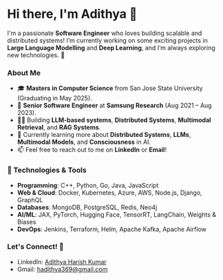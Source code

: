 
<!--
**hadithya369/hadithya369** is a ✨ _special_ ✨ repository because its `README.md` (this file) appears on your GitHub profile.

Here are some ideas to get you started:

- 🔭 I’m currently working on ...
- 🌱 I’m currently learning ...
- 👯 I’m looking to collaborate on ...
- 🤔 I’m looking for help with ...
- 💬 Ask me about ...
- 📫 How to reach me: ...
- 😄 Pronouns: ...
- ⚡ Fun fact: ...
-->

# Hi there, I'm Adithya 👋

I'm a passionate **Software Engineer** who loves building scalable and distributed systems! I’m currently working on some exciting projects in **Large Language Modelling** and **Deep Learning**, and I’m always exploring new technologies. 🌟

### About Me
- 🎓 **Masters in Computer Science** from San Jose State University (Graduating in May 2025).
- 💼 **Senior Software Engineer** at **Samsung Research** (Aug 2021 – Aug 2023).
- 🧑‍💻 Building **LLM-based systems**, **Distributed Systems**, **Multimodal Retrieval**, and **RAG Systems**.
- 🌱 Currently learning more about **Distributed Systems**, **LLMs**, **Multimodal Models**, and **Consciousness** in AI.
- 📫 Feel free to reach out to me on **LinkedIn** or **Email**!

### 🧰 Technologies & Tools
- **Programming**: C++, Python, Go, Java, JavaScript
- **Web & Cloud**: Docker, Kubernetes, Azure, AWS, Node.js, Django, GraphQL
- **Databases**: MongoDB, PostgreSQL, Redis, Neo4j
- **AI/ML**: JAX, PyTorch, Hugging Face, TensorRT, LangChain, Weights & Biases
- **DevOps**: Jenkins, Terraform, Helm, Apache Kafka, Apache Airflow

### Let's Connect! 🚀
- LinkedIn: [Adithya Harish Kumar](https://www.linkedin.com/in/adithya-hk/)
- Gmail: [hadithya369@gmail.com](hadithya369@gmail.com)

